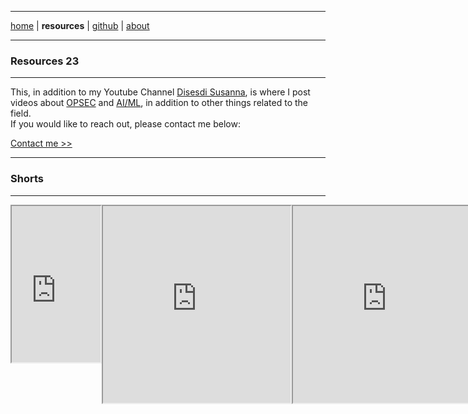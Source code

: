 <!-- In-page CSS start -->

<style>

.arrow {
  border: solid pink;
  border-width: 0 3px 3px 0;
  display: inline-block;
  padding: 3px;
}

.right {
  transform: rotate(-45deg);
  -webkit-transform: rotate(-45deg);
}

.SHORTS {
       display: flex;
      margin-bottom: 10px;
 
}
  
</style>

<!-- In-page CSS end -->

-------

[home](https://disesdi.github.io/) \| **resources** \| <a href="https://github.com/disesdi/" target="_blank" rel="noopener noreferrer">github</a> \| <a href="https://anglesofattack.io/about.html" target="_blank" rel="noopener noreferrer">about</a>

-------

### Resources 23

-------

This, in addition to my Youtube Channel <a href="https://www.youtube.com/@disesdi">Disesdi Susanna</a>, is where I post videos about <a href="URL">OPSEC</a> and <a href="URL">AI/ML</a>, in addition to other things related to the field. <br>
If you would like to reach out, please contact me below:

[Contact me >>](https://anglesofattack.io/about.html)

-------

### Shorts

-------

<div class="SHORTS">
<iframe width="142" height="250" src="https://youtube.com/embed/_X_OPqMn684?si=rUwFLSKxz7ynJzWq?feature=share"title="YouTube video player" allow="accelerometer; picture-in-picture; allowfullscreen></iframe>
  
<iframe width="142" height="250" src="https://youtube.com/embed/nLuSieUljYE?si=LS1uNNeeWbUZhxdJ?feature=share"title="YouTube video player" allow="accelerometer; picture-in-picture; allowfullscreen></iframe>
</div>

<h3>
<p><a href="https://zephyrcarter.github.io/disesdi.github.io/MoreShorts.html">More</a><i class="arrow right"></i></p>
</h3>
-------

### More Videos

-------

<iframe width="186" height="105" src="https://www.youtube.com/embed/majXToGxld0?si=YWSRX8IvTkWR1CbX" title="YouTube video player" allow="accelerometer; autoplay; picture-in-picture; web-share" allowfullscreen></iframe>

<iframe width="560" height="315" src="https://www.youtube.com/embed/SlegGuklfxw?si=iVNxu6oSz1WvRw9u" title="YouTube video player"  allow="accelerometer; autoplay; picture-in-picture; web-share" allowfullscreen></iframe>

<iframe width="560" height="315" src="https://www.youtube.com/embed/SlYPuWwPoYk?si=tZmam3nhsPHr93b6" title="YouTube video player" allow="accelerometer; autoplay; picture-in-picture; web-share" allowfullscreen></iframe>

<iframe width="560" height="315" src="https://www.youtube.com/embed/j1qd2shDVro?si=8ursB8z9BhTvr7RN" title="YouTube video player" allow="accelerometer; autoplay; picture-in-picture; web-share" allowfullscreen></iframe>

-------

[home](https://disesdi.github.io/) \| **resources** \| <a href="https://github.com/disesdi/" target="_blank" rel="noopener noreferrer">github</a> \| <a href="https://anglesofattack.io/about.html" target="_blank" rel="noopener noreferrer">about</a>

-------






